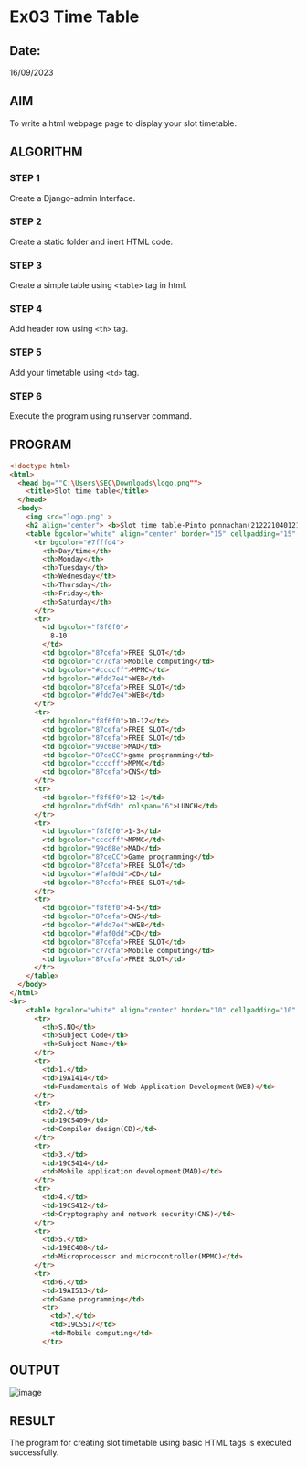 # Ex03 Time Table
## Date:
16/09/2023

## AIM
To write a html webpage page to display your slot timetable.

## ALGORITHM
### STEP 1
Create a Django-admin Interface.

### STEP 2
Create a static folder and inert HTML code.

### STEP 3
Create a simple table using ```<table>``` tag in html.

### STEP 4
Add header row using ```<th>``` tag.

### STEP 5
Add your timetable using ```<td>``` tag.

### STEP 6
Execute the program using runserver command.

## PROGRAM
```html
<!doctype html>
<html>
  <head bg=""C:\Users\SEC\Downloads\logo.png"">
    <title>Slot time table</title>
  </head>
  <body>
    <img src="logo.png" >
    <h2 align="center"> <b>Slot time table-Pinto ponnachan(212221040121)</b></h2>
    <table bgcolor="white" align="center" border="15" cellpadding="15" cellspacing="4">
      <tr bgcolor="#7fffd4">
        <th>Day/time</th>
        <th>Monday</th>
        <th>Tuesday</th>
        <th>Wednesday</th>
        <th>Thursday</th>
        <th>Friday</th>
        <th>Saturday</th>
      </tr>
      <tr>
        <td bgcolor="f8f6f0">
          8-10
        </td>
        <td bgcolor="87cefa">FREE SLOT</td>
        <td bgcolor="c77cfa">Mobile computing</td>
        <td bgcolor="#ccccff">MPMC</td>
        <td bgcolor="#fdd7e4">WEB</td>
        <td bgcolor="87cefa">FREE SLOT</td>
        <td bgcolor="#fdd7e4">WEB</td>
      </tr>
      <tr>
        <td bgcolor="f8f6f0">10-12</td>
        <td bgcolor="87cefa">FREE SLOT</td>
        <td bgcolor="87cefa">FREE SLOT</td>
        <td bgcolor="99c68e">MAD</td>
        <td bgcolor="87ceCC">game programming</td>
        <td bgcolor="ccccff">MPMC</td>
        <td bgcolor="87cefa">CNS</td>
      </tr>
      <tr>
        <td bgcolor="f8f6f0">12-1</td>
        <td bgcolor="dbf9db" colspan="6">LUNCH</td>
      </tr>
      <tr>
        <td bgcolor="f8f6f0">1-3</td>
        <td bgcolor="ccccff">MPMC</td>
        <td bgcolor="99c68e">MAD</td>
        <td bgcolor="87ceCC">Game programming</td>
        <td bgcolor="87cefa">FREE SLOT</td>
        <td bgcolor="#faf0dd">CD</td>
        <td bgcolor="87cefa">FREE SLOT</td>
      </tr>
      <tr>
        <td bgcolor="f8f6f0">4-5</td>
        <td bgcolor="87cefa">CNS</td>
        <td bgcolor="#fdd7e4">WEB</td>
        <td bgcolor="#faf0dd">CD</td>
        <td bgcolor="87cefa">FREE SLOT</td>
        <td bgcolor="c77cfa">Mobile computing</td>
        <td bgcolor="87cefa">FREE SLOT</td>
      </tr>
    </table>
  </body>
</html>
<br>
    <table bgcolor="white" align="center" border="10" cellpadding="10" cellspacing="4">
      <tr>
        <th>S.NO</th>
        <th>Subject Code</th>
        <th>Subject Name</th>
      </tr>
      <tr>
        <td>1.</td>
        <td>19AI414</td>
        <td>Fundamentals of Web Application Development(WEB)</td>
      </tr>
      <tr>
        <td>2.</td>
        <td>19CS409</td>
        <td>Compiler design(CD)</td>
      </tr>
      <tr>
        <td>3.</td>
        <td>19CS414</td>
        <td>Mobile application development(MAD)</td>
      </tr>
      <tr>
        <td>4.</td>
        <td>19CS412</td>
        <td>Cryptography and network security(CNS)</td>
      </tr>
      <tr>
        <td>5.</td>
        <td>19EC408</td>
        <td>Microprocessor and microcontroller(MPMC)</td>
      </tr>
      <tr>
        <td>6.</td>
        <td>19AI513</td>
        <td>Game programming</td>
        <tr>
          <td>7.</td>
          <td>19CS517</td>
          <td>Mobile computing</td>
        </tr>
```


## OUTPUT
![image](https://github.com/Pintoponnachan/Ex03-Slot-Time-Table/assets/131936892/7dd2bf70-3eee-4e7d-bbc1-12da196e4345)




## RESULT
The program for creating slot timetable using basic HTML tags is executed successfully.
